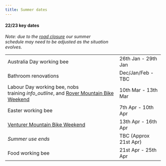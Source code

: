 ```yaml
---
title: Summer dates
---
```

<div class='dates-container__winter'>
  <h4>22/23 key dates</h4>
  <p style='max-width: 24em; margin-bottom: 1em'>
    <i>Note: due to the <a href='https://bigbuild.vic.gov.au/projects/mrpv/bogong-high-plains-road-landslip'>road closure</a> our summer schedule may need to be adjusted as the situation evolves.</i>
  </p>
  <div>
    <table class='dates'>
      <tr><td>Australia Day working bee</td><td>26th Jan - 29th Jan</td></tr>
      <tr><td>Bathroom renovations</td><td>Dec/Jan/Feb - TBC</td></tr>
      <!--<tr><td>Australia day working bee</td><td>TBC</td></tr>-->
      <tr><td>Labour Day working bee, nobs <span style='white-space: nowrap'>training <i class='material-icons' title='Nobs training: Learning how to run and use the Chalet as a leader.<br><b>Note: no external bookings are available this weekend.</b>'>info_outline</i></span>, and <a href='/visiting/visiting-in-summer/#rover-mountain-bike-weekend'>Rover Mountain Bike Weekend</a></td><td>10th Mar - 13th Mar</td></tr>
      <!--<tr><td>Special Rover event</td><td>15 Apr - 18 Apr</td></tr>-->
      <tr><td>Easter working bee</td><td>7th Apr - 10th Apr</td></tr>
      <tr><td><a href="/visiting/visiting-in-summer/#venturer-mountain-bike-weekend">Venturer Mountain Bike Weekend</a></td><td>13th Apr - 16th Apr</td></tr>
      <tr><td><i>Summer use ends</i></td><td>TBC (Approx 21st Apr)</td></tr>
      <tr><td>Food working bee</td><td>21st Apr - 25th Apr</td></tr>
    </table>
  </div>
</div>
